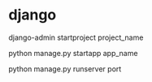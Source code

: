 # django

django-admin startproject project_name

python manage.py startapp app_name

python manage.py runserver port
